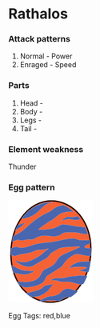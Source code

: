 # Rathalos

### Attack patterns
1. Normal - Power
2. Enraged - Speed

### Parts
1. Head - 
2. Body - 
3. Legs - 
4. Tail - 

### Element weakness
Thunder 

### Egg pattern
![image info](../assets/rathalos.png)

Egg Tags: red,blue